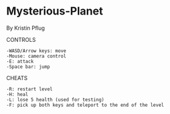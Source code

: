 # Mysterious-Planet
By Kristin Pflug

CONTROLS

	-WASD/Arrow keys: move
	-Mouse: camera control
	-E: attack
	-Space bar: jump

CHEATS

	-R: restart level
	-H: heal
	-L: lose 5 health (used for testing)
	-F: pick up both keys and teleport to the end of the level
